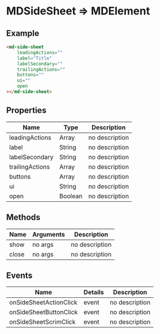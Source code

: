# MDSideSheet => MDElement

## Example
```html
<md-side-sheet
    leadingActions=""
    label="Title"
    labelSecondary=""
    trailingActions=""
    buttons=""
    ui=""
    open
></md-side-sheet>
```

## Properties
Name | Type | Description
--- | --- | ---
leadingActions | Array | no description
label | String | no description
labelSecondary | String | no description
trailingActions | Array | no description
buttons | Array | no description
ui | String | no description
open | Boolean | no description

## Methods
Name | Arguments | Description
--- | --- | ---
show | no args | no description
close | no args | no description

## Events
Name | Details | Description
--- | --- | ---
onSideSheetActionClick | event | no description
onSideSheetButtonClick | event | no description
onSideSheetScrimClick | event | no description

